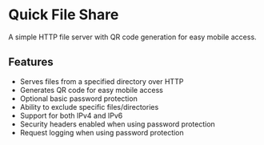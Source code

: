 # Quick File Share

A simple HTTP file server with QR code generation for easy mobile access.

## Features

- Serves files from a specified directory over HTTP
- Generates QR code for easy mobile access
- Optional basic password protection
- Ability to exclude specific files/directories
- Support for both IPv4 and IPv6
- Security headers enabled when using password protection
- Request logging when using password protection
